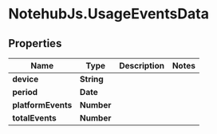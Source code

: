 # NotehubJs.UsageEventsData

## Properties

| Name               | Type       | Description | Notes |
| ------------------ | ---------- | ----------- | ----- |
| **device**         | **String** |             |
| **period**         | **Date**   |             |
| **platformEvents** | **Number** |             |
| **totalEvents**    | **Number** |             |
